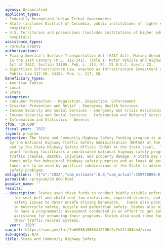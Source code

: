 ```yaml
---
agency: Unspecified
applicant_types:
- Federally Recognized lndian Tribal Governments
- State (includes District of Columbia, public institutions of higher education and
  hospitals)
- U.S. Territories and possessions (includes institutions of higher education and
  hospitals)
assistance_types:
- Formula Grants
authorizations:
- Fixing America's Surface Transportation Act (FAST Act), Moving Ahead for Progress
  in the 21st Century (P.L. 112-141), Title I- Motor Vehicle and Highway Safety Improvement
  Act of 2012, Section 31105. Pub. L. 114, 94. 23 U.S.C. &sect; 23.
- Bipartisan Infrastructure Law, enacted as Infrastructure Investment and Jobs Act,
  Public Law 117-58, 24102. Pub. L. 117, 58.
beneficiary_types:
- American Indian
- Local
- State
categories:
- Consumer Protection - Regulation, Inspection, Enforcement
- Disaster Prevention and Relief - Emergency Health Services
- Income Security and Social Services - Emergency and Crisis Assistance
- Income Security and Social Services - Information and Referral Services
- Information and Statistics - General
cfda: '20.600'
fiscal_year: '2022'
layout: program
objective: The State and Community Highway Safety funding program is administered
  by the National Highway Traffic Safety Administration (NHTSA) at the Federal level
  and by the State Highway Safety Offices (SHSO) at the State level.  The formula
  grant funding facilitates a coordinated national highway safety program to reduce
  traffic crashes, deaths, injuries, and property damage. A State may use these grant
  funds only for behavioral highway safety purposes and at least 40 percent of these
  funds are to be used by political subdivisions of the State to address local traffic
  safety problems.
obligations: '[{"x":"2022","sam_estimate":0.0,"sam_actual":359770000.0,"usa_spending_actual":398752626.28},{"x":"2023","sam_estimate":367270000.0,"sam_actual":0.0,"usa_spending_actual":406959499.21},{"x":"2024","sam_estimate":374770000.0,"sam_actual":0.0,"usa_spending_actual":0.0}]'
permalink: /program/20.600.html
popular_name: ''
results:
- description: States used these funds to conduct highly visible enforcement programs
    for seat belt and child seat law violations, impaired drivers, and other highway
    safety issues to deter unsafe driving behaviors.   Funds also provided for programs
    in motorcycle safety, bicycle and pedestrian safety. States also used these funds
    to have a programmatic assessment conducted in an effort to get some technical
    assistance for enhancing their programs. States also used these funds for enhancing
    their traffic records systems.
  year: '2023'
sam_url: https://sam.gov/fal/7ab5058a5066412596f2c7e31fd03bbd/view
sub-agency: N/A
title: State and Community Highway Safety
---
```

